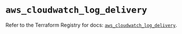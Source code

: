 # `aws_cloudwatch_log_delivery`

Refer to the Terraform Registry for docs: [`aws_cloudwatch_log_delivery`](https://registry.terraform.io/providers/hashicorp/aws/6.17.0/docs/resources/cloudwatch_log_delivery).
